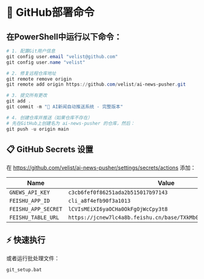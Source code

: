# 🚀 GitHub部署命令

## 在PowerShell中运行以下命令：

```powershell
# 1. 配置Git用户信息
git config user.email "velist@github.com"
git config user.name "velist"

# 2. 修复远程仓库地址
git remote remove origin
git remote add origin https://github.com/velist/ai-news-pusher.git

# 3. 提交所有更改
git add .
git commit -m "🚀 AI新闻自动推送系统 - 完整版本"

# 4. 创建仓库并推送（如果仓库不存在）
# 先在GitHub上创建名为 ai-news-pusher 的仓库，然后：
git push -u origin main
```

## 📋 GitHub Secrets 设置

在 https://github.com/velist/ai-news-pusher/settings/secrets/actions 添加：

| Name | Value |
|------|-------|
| `GNEWS_API_KEY` | `c3cb6fef0f86251ada2b515017b97143` |
| `FEISHU_APP_ID` | `cli_a8f4efb90f3a1013` |
| `FEISHU_APP_SECRET` | `lCVIsMEiXI6yaOCHa0OkFgOjWcCpy3t8` |
| `FEISHU_TABLE_URL` | `https://jcnew7lc4a8b.feishu.cn/base/TXkMb0FBwaD52ese70ScPLn5n5b` |

## ⚡ 快速执行

或者运行批处理文件：
```cmd
git_setup.bat
```